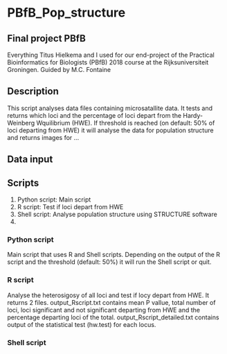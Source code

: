 # PBfB_Pop_structure

## Final project PBfB
Everything Titus Hielkema and I used for our end-project of the Practical Bioinformatics for Biologists (PBfB) 2018 course at the Rijksuniversiteit Groningen. Guided by M.C. Fontaine 

## Description
This script analyses data files containing microsatallite data. It tests and returns which loci and the percentage of loci depart from the Hardy-Weinberg Wquilibrium (HWE). If threshold is reached (on default: 50% of loci departing from HWE) it will analyse the data for population structure and returns images for ...

## Data input

## Scripts
1. Python script: Main script
2. R script: Test if loci depart from HWE
3. Shell script: Analyse population structure using STRUCTURE software
4. 

### Python script
Main script that uses R and Shell scripts. Depending on the output of the R script and the threshold (default: 50%) it will run the Shell script or quit.

### R script
Analyse the heterosigosy of all loci and test if locy depart from HWE. It returns 2 files. output_Rscript.txt contains mean P vallue, total number of loci, loci significant and not significant departing from HWE and the percentage departing loci of the total. output_Rscript_detailed.txt contains output of the statistical test (hw.test) for each locus.

### Shell script
